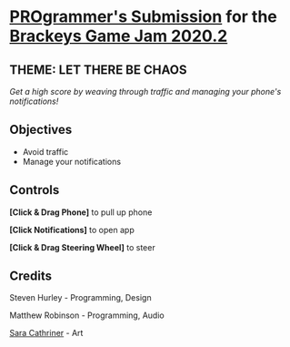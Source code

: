 # [PROgrammer's Submission](https://hurlcatgames.itch.io/textanddrive) for the [Brackeys Game Jam 2020.2](https://itch.io/jam/brackeys-6)

## THEME: LET THERE BE CHAOS

*Get a high score by weaving through traffic and managing your phone's notifications!* 

## Objectives
* Avoid traffic
* Manage your notifications

## Controls

**[Click & Drag Phone]** to pull up phone

**[Click Notifications]** to open app

**[Click & Drag Steering Wheel]** to steer

## Credits
Steven Hurley - Programming, Design

Matthew Robinson - Programming, Audio

[Sara Cathriner](https://saracathriner.com/) - Art

